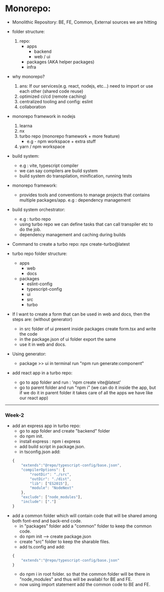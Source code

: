 # Monorepo:
- Monolithic Repository: BE, FE, Common, External sources we are hitting
- folder structure: 
    1. repo:
        - apps
            - backend
            - web / ui
        - packages (AKA helper packages)
        - infra
- why monorepo?
    1. ans: If our services(e.g. react, nodejs, etc...) need to import or use each other (shared code reuse)
    2. optimized ci/cd (remote caching)
    3. centralized tooling and config: eslint
    4. collaboration

- monorepo framework in nodejs
    1. learna
    2. nx
    3. turbo repo (monorepo framework + more feature)
        - e.g - npm workspace + extra stuff
    4. yarn / npm workspace
- build system:
    - e.g : vite, typescript compiler
    - we can say compilers are build system
    - build system do transpilation, minification, running tests
- monorepo framework:
    - provides tools and conventions to manage projects that contains multiple packages/app.
    e.g : dependency management
- build system orchestrator:
    - e.g : turbo repo
    - using turbo repo we can define tasks that can call transpiler etc to do the job.
    - dependency management and caching during builds

- Command to create a turbo repo: npx create-turbo@latest

- turbo repo folder structure:
    - apps
        - web
        - docs
    - packages
        - eslint-config
        - typescript-config
        - ui
         - src
         - turbo
- If I want to create a form that can be used in web and docs, then the steps are: (without generator)
    - in src folder of ui present inside packages create form.tsx and write the code
    - in the package.json of ui folder export the same
    - use it in web and docs.
- Using generator:
    - package >> ui in terminal run "npm run generate:component"
- add react app in a turbo repo:
    - go to app folder and run : 'npm create vite@latest'
    - go to parent folder and run "npm i" (we can do it inside the app, but if we do it in parent folder it takes care of all the apps we have like our react app)
-------- 
### Week-2
- add an express app in turbo repo:
    - go to app folder and create "backend" folder
    - do npm init.
    - install express : npm i express
    - add build script in package.json.
    - in tsconfig.json add:
    ```js 
    {
        "extends":"@repo/typescript-config/base.json",
        "compilerOptions": {
            "rootDir": "./src",
            "outDir": "./dist",
            "lib": ["ES2015"],
            "module": "NodeNext"
        },
        "exclude": ["node_modules"],
        "include": ["."]
    }
    ```
- add a common folder which will contain code that will be shared among both font-end and back-end code.
    - in "packages" folder add a "common" folder to keep the common code.
    - do npm init --> create package.json
    - create "src" folder to keep the sharable files.
    - add ts.config and add:
    ```js
    {
        "extends":"@repo/typescript-config/base.json"
    }
    ```
    - do npm i in root folder. so that the common folder will be there in "node_modules" and thus will be availabl for BE and FE.
    - now using import statement add  the common code to BE and FE.
